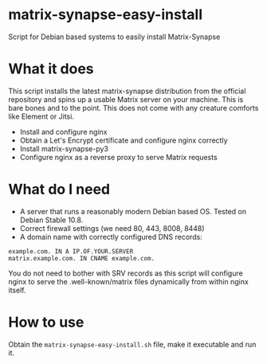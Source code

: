 # matrix-synapse-easy-install
Script for Debian based systems to easily install Matrix-Synapse

# What it does
This script installs the latest matrix-synapse distribution from the official repository and spins up a usable Matrix server on your machine. This is bare bones and to the point. This does not come with any creature comforts like Element or Jitsi.

* Install and configure nginx
* Obtain a Let's Encrypt certificate and configure nginx correctly
* Install matrix-synapse-py3
* Configure nginx as a reverse proxy to serve Matrix requests

# What do I need
* A server that runs a reasonably modern Debian based OS. Tested on Debian Stable 10.8.
* Correct firewall settings (we need 80, 443, 8008, 8448)
* A domain name with correctly configured DNS records:

``example.com. IN A IP.OF.YOUR.SERVER``  
``matrix.example.com. IN CNAME example.com.``

You do not need to bother with SRV records as this script will configure nginx to serve the .well-known/matrix files dynamically from within nginx itself.

# How to use
Obtain the ``matrix-synapse-easy-install.sh`` file, make it executable and run it.
